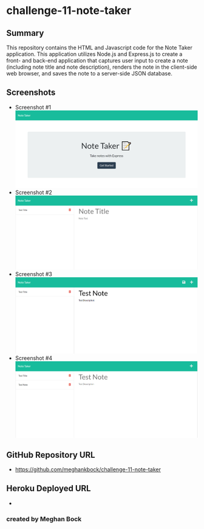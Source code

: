 # challenge-11-note-taker

## Summary
This repository contains the HTML and Javascript code for the Note Taker application. This application utilizes Node.js and Express.js to create a front- and back-end application that captures user input to create a note (including note title and note description), renders the note in the client-side web browser, and saves the note to a server-side JSON database.

## Screenshots
* Screenshot #1 ![Note Taker 1](https://github.com/meghankbock/challenge-11-note-taker/blob/main/Develop/images/Note-Taker-Screenshot-1.PNG)
* Screenshot #2 ![Note Taker 2](https://github.com/meghankbock/challenge-11-note-taker/blob/main/Develop/images/Note-Taker-Screenshot-2.PNG)
* Screenshot #3 ![Note Taker 3](https://github.com/meghankbock/challenge-11-note-taker/blob/main/Develop/images/Note-Taker-Screenshot-3.PNG)
* Screenshot #4 ![Note Taker 4](https://github.com/meghankbock/challenge-11-note-taker/blob/main/Develop/images/Note-Taker-Screenshot-4.PNG)

## GitHub Repository URL
* https://github.com/meghankbock/challenge-11-note-taker

## Heroku Deployed URL
* 


### created by Meghan Bock